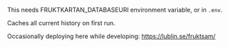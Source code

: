 
This needs FRUKTKARTAN_DATABASEURI environment variable, or in `.env`.

Caches all current history on first run.

Occasionally deploying here while developing: https://lublin.se/fruktsam/
